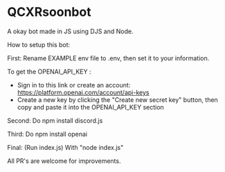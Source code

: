 # QCXRsoonbot
A okay bot made in JS using DJS and Node.

How to setup this bot:

First: Rename EXAMPLE env file to .env, then set it to your information.

To get the OPENAI_API_KEY :

- Sign in to this link or create an account: https://platform.openai.com/account/api-keys
- Create a new key by clicking the "Create new secret key" button, then copy and paste it into the OPENAI_API_KEY section

Second: Do npm install discord.js

Third: Do npm install openai

Final: (Run index.js) With "node index.js"

All PR's are welcome for improvements.
